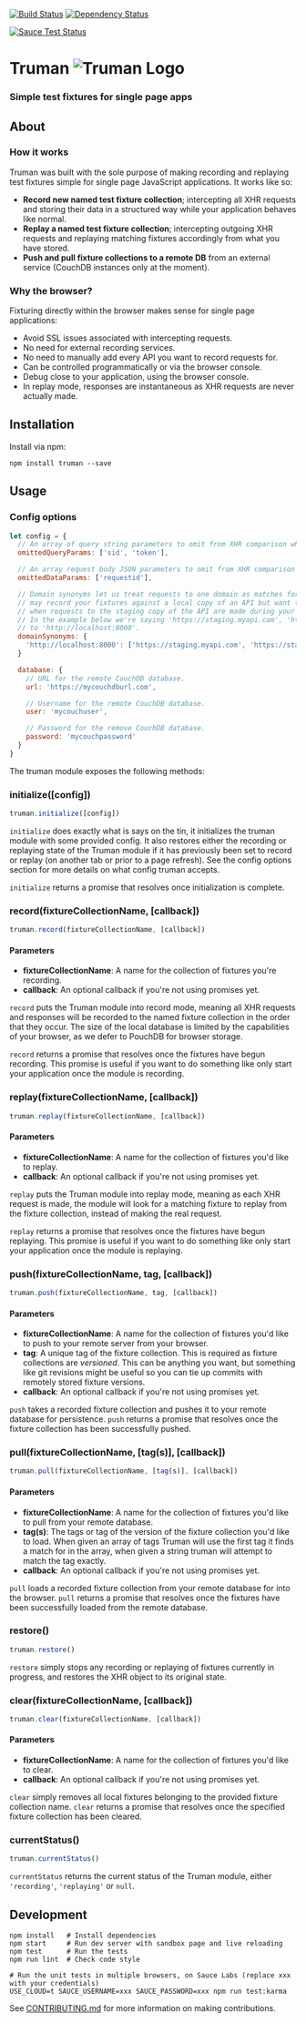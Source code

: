 [![Build Status](https://travis-ci.org/holidayextras/truman.svg)](https://travis-ci.org/holidayextras/truman) [![Dependency Status](https://david-dm.org/holidayextras/truman.svg)](https://david-dm.org/holidayextras/truman)

[![Sauce Test Status](https://saucelabs.com/browser-matrix/michaelcarter.svg)](https://saucelabs.com/u/michaelcarter)


# Truman ![Truman Logo](http://i.imgur.com/BkGRQbp.png)

### Simple test fixtures for single page apps

## About

### How it works
Truman was built with the sole purpose of making recording and replaying test fixtures simple for single page JavaScript applications. It works like so:

 - **Record new named test fixture collection**; intercepting all XHR requests and storing their data in a structured way while your application behaves like normal.
 - **Replay a named test fixture collection**; intercepting outgoing XHR requests and replaying matching fixtures accordingly from what you have stored.
 - **Push and pull fixture collections to a remote DB** from an external service (CouchDB instances only at the moment).

### Why the browser?
Fixturing directly within the browser makes sense for single page applications:

 - Avoid SSL issues associated with intercepting requests.
 - No need for external recording services.
 - No need to manually add every API you want to record requests for.
 - Can be controlled programmatically or via the browser console.
 - Debug close to your application, using the browser console.
 - In replay mode, responses are instantaneous as XHR requests are never actually made.

## Installation
Install via npm:

```
npm install truman --save
```

## Usage

### Config options

```javascript
let config = {
  // An array of query string parameters to omit from XHR comparison when matching fixtures.
  omittedQueryParams: ['sid', 'token'],

  // An array request body JSON parameters to omit from XHR comparison when matching fixtures.
  omittedDataParams: ['requestid'],

  // Domain synonyms let us treat requests to one domain as matches for requests to another. For example, you
  // may record your fixtures against a local copy of an API but want to make sure those fixtures are replayed
  // when requests to the staging copy of the API are made during your test run. Domain synonyms do just that.
  // In the example below we're saying 'https://staging.myapi.com', 'https://staging2.myapi.com' are synonymous
  // to 'http://localhost:8000'.
  domainSynonyms: {
    'http://localhost:8000': ['https://staging.myapi.com', 'https://staging2.myapi.com']
  }

  database: {
    // URL for the remote CouchDB database.
    url: 'https://mycouchdburl.com',

    // Username for the remote CouchDB database.
    user: 'mycouchuser',

    // Password for the remove CouchDB database.
    password: 'mycouchpassword'
  }    
}
```

The truman module exposes the following methods:

### initialize([config])

```javascript
truman.initialize([config])
```

`initialize` does exactly what is says on the tin, it initializes the truman module with some provided config. It also restores either the recording or replaying state of the Truman module if it has previously been set to record or replay (on another tab or prior to a page refresh). See the config options section for more details on what config truman accepts.

`initialize` returns a promise that resolves once initialization is complete.

### record(fixtureCollectionName, [callback])
```javascript
truman.record(fixtureCollectionName, [callback])
```
#### Parameters
 - **fixtureCollectionName**: A name for the collection of fixtures you're recording.
 - **callback**: An optional callback if you're not using promises yet.

`record` puts the Truman module into record mode, meaning all XHR requests and responses will be recorded to the named fixture collection in the order that they occur. The size of the local database is limited by the capabilities of your browser, as we defer to PouchDB for browser storage.

`record` returns a promise that resolves once the fixtures have begun recording. This promise is useful if you want to do something like only start your application once the module is recording.

### replay(fixtureCollectionName, [callback])
```javascript
truman.replay(fixtureCollectionName, [callback])
```

#### Parameters
- **fixtureCollectionName**: A name for the collection of fixtures you'd like to replay.
- **callback**: An optional callback if you're not using promises yet.

`replay` puts the Truman module into replay mode, meaning as each XHR request is made, the module will look for a matching fixture to replay from the fixture collection, instead of making the real request.

`replay` returns a promise that resolves once the fixtures have begun replaying. This promise is useful if you want to do something like only start your application once the module is replaying.

### push(fixtureCollectionName, tag, [callback])

```javascript
truman.push(fixtureCollectionName, tag, [callback])
```

#### Parameters
- **fixtureCollectionName**: A name for the collection of fixtures you'd like to push to your remote server from your browser.
- **tag**: A unique tag of the fixture collection. This is required as fixture collections are *versioned*. This can be anything you want, but something like git revisions might be useful so you can tie up commits with remotely stored fixture versions.
- **callback**: An optional callback if you're not using promises yet.

`push` takes a recorded fixture collection and pushes it to your remote database for persistence. `push` returns a promise that resolves once the fixture collection has been successfully pushed.

### pull(fixtureCollectionName, [tag(s)], [callback])

```javascript
truman.pull(fixtureCollectionName, [tag(s)], [callback])
```

#### Parameters
- **fixtureCollectionName**: A name for the collection of fixtures you'd like to pull from your remote database.
- **tag(s)**: The tags or tag of the version of the fixture collection you'd like to load. When given an array of tags Truman will use the first tag it finds a match for in the array, when given a string truman will attempt to match the tag exactly.
- **callback**: An optional callback if you're not using promises yet.

`pull` loads a recorded fixture collection from your remote database for into the browser. `pull` returns a promise that resolves once the fixtures have been successfully loaded from the remote database.

### restore()

```javascript
truman.restore()
```

`restore` simply stops any recording or replaying of fixtures currently in progress, and restores the XHR object to its original state.


### clear(fixtureCollectionName, [callback])

```javascript
truman.clear(fixtureCollectionName, [callback])
```
#### Parameters
- **fixtureCollectionName**: A name for the collection of fixtures you'd like to clear.
- **callback**: An optional callback if you're not using promises yet.

`clear` simply removes all local fixtures belonging to the provided fixture collection name. `clear` returns a promise that resolves once the specified fixture collection has been cleared.


### currentStatus()

```javascript
truman.currentStatus()
```

`currentStatus` returns the current status of the Truman module, either `'recording'`, `'replaying'` or `null`.

## Development

```
npm install   # Install dependencies
npm start     # Run dev server with sandbox page and live reloading
npm test      # Run the tests
npm run lint  # Check code style

# Run the unit tests in multiple browsers, on Sauce Labs (replace xxx with your credentials)
USE_CLOUD=t SAUCE_USERNAME=xxx SAUCE_PASSWORD=xxx npm run test:karma
```

See [CONTRIBUTING.md](CONTRIBUTING.md) for more information on making contributions.
